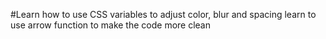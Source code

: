 #Learn how to use CSS variables to adjust color, blur and spacing
learn to use arrow function to make the code more clean 
